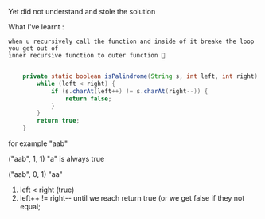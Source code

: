 Yet did not understand and stole the solution

What I've learnt :

    when u recursively call the function and inside of it breake the loop you get out of 
    inner recursive function to outer function 🤫

```java

    private static boolean isPalindrome(String s, int left, int right) {
        while (left < right) {
            if (s.charAt(left++) != s.charAt(right--)) {
                return false;
            }
        }
        return true;
    }
```

for example "aab"

("aab", 1, 1) "a" is always true

("aab", 0, 1) "aa"

1. left < right (true)
2. left++ != right-- until we reach return true (or we get false if they not equal;
